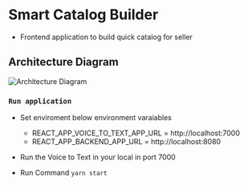 # Smart Catalog Builder

- Frontend application to build quick catalog for seller

## Architecture Diagram
![Architecture Diagram](/docs/images/architecture-diagram-FrontEnd.jpg)

### `Run application`

- Set enviroment below environment varaiables
    - REACT_APP_VOICE_TO_TEXT_APP_URL = http://localhost:7000
    - REACT_APP_BACKEND_APP_URL = http://localhost:8080

- Run the Voice to Text in your local in port 7000
- Run Command `yarn start`


